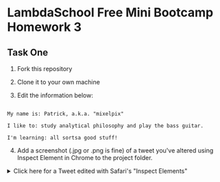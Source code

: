# LambdaSchool Free Mini Bootcamp Homework 3 #

## Task One ##

1. Fork this repository

2. Clone it to your own machine

3. Edit the information below:


```

My name is: Patrick, a.k.a. "mixelpix"

I like to: study analytical philosophy and play the bass guitar.

I'm learning: all sortsa good stuff!

```

4. Add a screenshot (.jpg or .png is fine) of a tweet you've altered using Inspect Element in Chrome to the project folder.  
<details><summary>Click here for a Tweet edited with Safari's "Inspect Elements"</summary><img src="https://github.com/mixelpixel/lswebhomework3/blob/master/Inspect_Element_mods.png></details>  

5. Push it up to your own repository on Github (don't try to override the original).

## Task Two ##

1. Create a new repository on Github at github.com/yourusername/hellolambdaschool.

2. Inside that repository create a file at README.md, and enter the following in that file:

```
I am learning how to use git at Lambda School's [online code bootcamp](https://lambdaschool.com/mini-bootcamp)
```

3. Push your changes to your new repository.

That's it. Good luck!

*For extra credit, practice this a few times with a few different repositories.*
